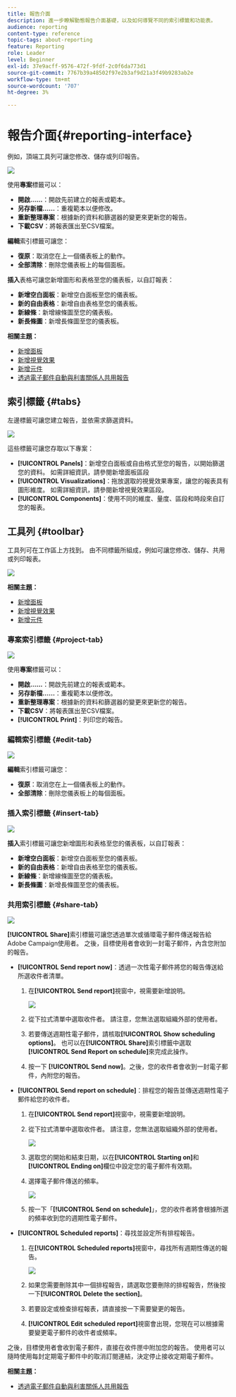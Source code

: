 ```yaml
---
title: 報告介面
description: 進一步瞭解動態報告介面基礎，以及如何導覽不同的索引標籤和功能表。
audience: reporting
content-type: reference
topic-tags: about-reporting
feature: Reporting
role: Leader
level: Beginner
exl-id: 37e9acff-9576-472f-9fdf-2c0f6da773d1
source-git-commit: 7767b39a48502f97e2b3af9d21a3f49b9283ab2e
workflow-type: tm+mt
source-wordcount: '707'
ht-degree: 3%

---
```


# 報告介面{#reporting-interface}

例如，頂端工具列可讓您修改、儲存或列印報告。

![](assets/dynamic_report_toolbar.png)

使用&#x200B;**專案**&#x200B;標籤可以：

* **開啟……**：開啟先前建立的報表或範本。
* **另存新檔……**：重複範本以便修改。
* **重新整理專案**：根據新的資料和篩選器的變更來更新您的報告。
* **下載CSV**：將報表匯出至CSV檔案。

**編輯**&#x200B;索引標籤可讓您：

* **復原**：取消您在上一個儀表板上的動作。
* **全部清除**：刪除您儀表板上的每個面板。

**插入**&#x200B;表格可讓您新增圖形和表格至您的儀表板，以自訂報表：

* **新增空白面板**：新增空白面板至您的儀表板。
* **新的自由表格**：新增自由表格至您的儀表板。
* **新線條**：新增線條圖至您的儀表板。
* **新長條圖**：新增長條圖至您的儀表板。

**相關主題：**

* [新增面板](../../reporting/using/adding-panels.md)
* [新增視覺效果](../../reporting/using/adding-visualizations.md)
* [新增元件](../../reporting/using/adding-components.md)
* [透過電子郵件自動與利害關係人共用報告](https://helpx.adobe.com/campaign/kb/simplify-campaign-management.html#Reportandshareinsightswithallstakeholders)

## 索引標籤 {#tabs}

左邊標籤可讓您建立報告，並依需求篩選資料。

![](assets/dynamic_report_interface.png)

這些標籤可讓您存取以下專案：

* **[!UICONTROL Panels]**：新增空白面板或自由格式至您的報告，以開始篩選您的資料。 如需詳細資訊，請參閱新增面板區段
* **[!UICONTROL Visualizations]**：拖放選取的視覺效果專案，讓您的報表具有圖形維度。 如需詳細資訊，請參閱新增視覺效果區段。
* **[!UICONTROL Components]**：使用不同的維度、量度、區段和時段來自訂您的報表。

## 工具列 {#toolbar}

工具列可在工作區上方找到。 由不同標籤所組成，例如可讓您修改、儲存、共用或列印報表。

![](assets/dynamic_report_toolbar.png)

**相關主題：**

* [新增面板](../../reporting/using/adding-panels.md)
* [新增視覺效果](../../reporting/using/adding-visualizations.md)
* [新增元件](../../reporting/using/adding-components.md)

### 專案索引標籤 {#project-tab}

![](assets/tab_project.png)

使用&#x200B;**專案**&#x200B;標籤可以：

* **開啟……**：開啟先前建立的報表或範本。
* **另存新檔……**：重複範本以便修改。
* **重新整理專案**：根據新的資料和篩選器的變更來更新您的報告。
* **下載CSV**：將報表匯出至CSV檔案。
* **[!UICONTROL Print]**：列印您的報告。

### 編輯索引標籤 {#edit-tab}

![](assets/tab_edit.png)

**編輯**&#x200B;索引標籤可讓您：

* **復原**：取消您在上一個儀表板上的動作。
* **全部清除**：刪除您儀表板上的每個面板。

### 插入索引標籤 {#insert-tab}

![](assets/tab_insert.png)

**插入**&#x200B;索引標籤可讓您新增圖形和表格至您的儀表板，以自訂報表：

* **新增空白面板**：新增空白面板至您的儀表板。
* **新的自由表格**：新增自由表格至您的儀表板。
* **新線條**：新增線條圖至您的儀表板。
* **新長條圖**：新增長條圖至您的儀表板。

### 共用索引標籤 {#share-tab}

![](assets/tab_share_1.png)

**[!UICONTROL Share]**&#x200B;索引標籤可讓您透過單次或循環電子郵件傳送報告給Adobe Campaign使用者。 之後，目標使用者會收到一封電子郵件，內含您附加的報告。

* **[!UICONTROL Send report now]**：透過一次性電子郵件將您的報告傳送給所選收件者清單。

   1. 在&#x200B;**[!UICONTROL Send report]**&#x200B;視窗中，視需要新增說明。

      ![](assets/tab_share_4.png)

   1. 從下拉式清單中選取收件者。 請注意，您無法選取組織外部的使用者。
   1. 若要傳送週期性電子郵件，請核取&#x200B;**[!UICONTROL Show scheduling options]**。 也可以在&#x200B;**[!UICONTROL Share]**&#x200B;索引標籤中選取&#x200B;**[!UICONTROL Send Report on schedule]**&#x200B;來完成此操作。
   1. 按一下 **[!UICONTROL Send now]**。之後，您的收件者會收到一封電子郵件，內附您的報告。

* **[!UICONTROL Send report on schedule]**：排程您的報告並傳送週期性電子郵件給您的收件者。

   1. 在&#x200B;**[!UICONTROL Send report]**&#x200B;視窗中，視需要新增說明。
   1. 從下拉式清單中選取收件者。 請注意，您無法選取組織外部的使用者。

      ![](assets/tab_share_5.png)

   1. 選取您的開始和結束日期，以在&#x200B;**[!UICONTROL Starting on]**&#x200B;和&#x200B;**[!UICONTROL Ending on]**&#x200B;欄位中設定您的電子郵件有效期。
   1. 選擇電子郵件傳送的頻率。

      ![](assets/tab_share_2.png)

   1. 按一下「**[!UICONTROL Send on schedule]**」，您的收件者將會根據所選的頻率收到您的週期性電子郵件。

* **[!UICONTROL Scheduled reports]**：尋找並設定所有排程報告。

   1. 在&#x200B;**[!UICONTROL Scheduled reports]**&#x200B;視窗中，尋找所有週期性傳送的報告。

      ![](assets/tab_share_3.png)

   1. 如果您需要刪除其中一個排程報告，請選取您要刪除的排程報告，然後按一下&#x200B;**[!UICONTROL Delete the section]**。
   1. 若要設定或檢查排程報表，請直接按一下需要變更的報告。
   1. **[!UICONTROL Edit scheduled report]**&#x200B;視窗會出現，您現在可以根據需要變更電子郵件的收件者或頻率。

之後，目標使用者會收到電子郵件，直接在收件匣中附加您的報告。 使用者可以隨時使用每封定期電子郵件中的取消訂閱連結，決定停止接收定期電子郵件。

**相關主題：**

* [透過電子郵件自動與利害關係人共用報告](https://helpx.adobe.com/campaign/kb/simplify-campaign-management.html#Reportandshareinsightswithallstakeholders)
